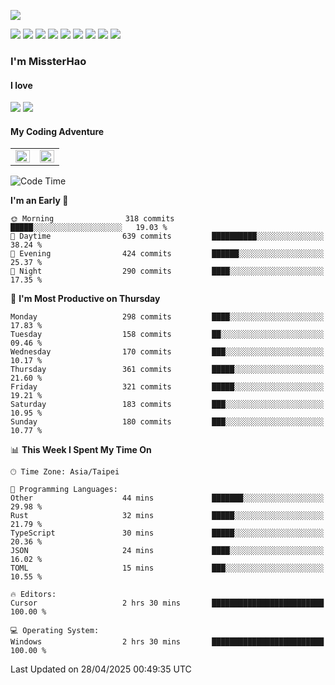 ![](https://komarev.com/ghpvc/?username=MissterHao&color=ff69b4)

[![](https://img.shields.io/badge/Amazon%20AWS-%23232F3E?logo=amazon-aws&logoColor=white&style=for-the-badge)](https://aws.amazon.com/)
[![](https://img.shields.io/badge/Python-3776AB?style=for-the-badge&logo=python&logoColor=white)](https://www.djangoproject.com/)
[![](https://img.shields.io/badge/Django-092E20?style=for-the-badge&logo=django&logoColor=white)](https://www.python.org/)
[![](https://img.shields.io/badge/Rust-%23EB6400?style=for-the-badge&logo=rust&logoColor=white)](https://www.python.org/)
[![](https://img.shields.io/badge/Flask-23232F3E?style=for-the-badge&logo=flask&logoColor=white)](https://flask.palletsprojects.com/en/2.1.x/)
[![](https://img.shields.io/badge/go-%2300ADD8.svg?&style=for-the-badge&logo=go&logoColor=white)](https://golang.org/)
[![](https://img.shields.io/badge/javascript-%23F7DF1E.svg?&style=for-the-badge&logo=javascript&logoColor=black)](https://www.javascript.com/)
[![](https://img.shields.io/badge/mysql-%234479A1.svg?&style=for-the-badge&logo=mysql&logoColor=white)](https://www.mysql.com/)
[![](https://img.shields.io/badge/docker-%232496ED.svg?&style=for-the-badge&logo=docker&logoColor=white)](https://www.docker.com/)

### I'm MissterHao

#### I love  
![](https://img.shields.io/badge/Netflix-E50914?style=for-the-badge&logo=netflix&logoColor=white)
![](https://img.shields.io/badge/YouTube-FF0000?style=for-the-badge&logo=youtube&logoColor=white)

#### My Coding Adventure
<!-- Readme stats -->
<!-- https://github.com/anuraghazra/github-readme-stats -->
<table>
<tr>
    <td valign="top" width="50%">
    <img src="https://github-readme-stats.vercel.app/api?username=MissterHao&hide_border=true&show_icons=true&locale=en" align="left" style="width: 100%" />
    </td>
    <td valign="top" width="50%">
    <img src="https://github-readme-stats.vercel.app/api/top-langs?username=MissterHao&hide_border=true&show_icons=true&locale=en&layout=compact" align="left" style="width: 100%" />
    </td>
</tr>
</table>  


<!--START_SECTION:waka-->
![Code Time](http://img.shields.io/badge/Code%20Time-2%2C170%20hrs%2044%20mins-blue)

**I'm an Early 🐤** 

```text
🌞 Morning                318 commits         █████░░░░░░░░░░░░░░░░░░░░   19.03 % 
🌆 Daytime                639 commits         ██████████░░░░░░░░░░░░░░░   38.24 % 
🌃 Evening                424 commits         ██████░░░░░░░░░░░░░░░░░░░   25.37 % 
🌙 Night                  290 commits         ████░░░░░░░░░░░░░░░░░░░░░   17.35 % 
```
📅 **I'm Most Productive on Thursday** 

```text
Monday                   298 commits         ████░░░░░░░░░░░░░░░░░░░░░   17.83 % 
Tuesday                  158 commits         ██░░░░░░░░░░░░░░░░░░░░░░░   09.46 % 
Wednesday                170 commits         ███░░░░░░░░░░░░░░░░░░░░░░   10.17 % 
Thursday                 361 commits         █████░░░░░░░░░░░░░░░░░░░░   21.60 % 
Friday                   321 commits         █████░░░░░░░░░░░░░░░░░░░░   19.21 % 
Saturday                 183 commits         ███░░░░░░░░░░░░░░░░░░░░░░   10.95 % 
Sunday                   180 commits         ███░░░░░░░░░░░░░░░░░░░░░░   10.77 % 
```


📊 **This Week I Spent My Time On** 

```text
🕑︎ Time Zone: Asia/Taipei

💬 Programming Languages: 
Other                    44 mins             ███████░░░░░░░░░░░░░░░░░░   29.98 % 
Rust                     32 mins             █████░░░░░░░░░░░░░░░░░░░░   21.79 % 
TypeScript               30 mins             █████░░░░░░░░░░░░░░░░░░░░   20.36 % 
JSON                     24 mins             ████░░░░░░░░░░░░░░░░░░░░░   16.02 % 
TOML                     15 mins             ███░░░░░░░░░░░░░░░░░░░░░░   10.55 % 

🔥 Editors: 
Cursor                   2 hrs 30 mins       █████████████████████████   100.00 % 

💻 Operating System: 
Windows                  2 hrs 30 mins       █████████████████████████   100.00 % 
```


 Last Updated on 28/04/2025 00:49:35 UTC
<!--END_SECTION:waka-->

<!--
**MissterHao/MissterHao** is a ✨ _special_ ✨ repository because its `README.md` (this file) appears on your GitHub profile.

Here are some ideas to get you started:

- 🔭 I’m currently working on ...
- 🌱 I’m currently learning ...
- 👯 I’m looking to collaborate on ...
- 🤔 I’m looking for help with ...
- 💬 Ask me about ...
- 📫 How to reach me: ...
- 😄 Pronouns: ...
- ⚡ Fun fact: ...
-->
